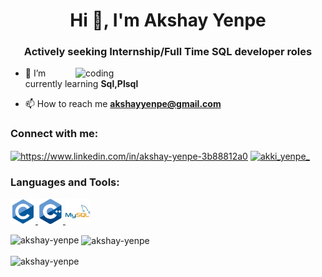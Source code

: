 <h1 align="center">Hi 👋, I'm Akshay Yenpe</h1>
<h3 align="center">Actively seeking Internship/Full Time SQL developer roles</h3>
<img align="right"alt="coding"width="400" src="https://cdn.dribbble.com/users/1292677/screenshots/6139167/avento.gif">

- 🌱 I’m currently learning **Sql,Plsql**

- 📫 How to reach me **akshayyenpe@gmail.com**

<h3 align="left">Connect with me:</h3>
<p align="left">
<a href="https://linkedin.com/in/https://www.linkedin.com/in/akshay-yenpe-3b88812a0" target="blank"><img align="center" src="https://raw.githubusercontent.com/rahuldkjain/github-profile-readme-generator/master/src/images/icons/Social/linked-in-alt.svg" alt="https://www.linkedin.com/in/akshay-yenpe-3b88812a0" height="30" width="40" /></a>
<a href="https://instagram.com/akki_yenpe_" target="blank"><img align="center" src="https://raw.githubusercontent.com/rahuldkjain/github-profile-readme-generator/master/src/images/icons/Social/instagram.svg" alt="akki_yenpe_" height="30" width="40" /></a>
</p>

<h3 align="left">Languages and Tools:</h3>
<p align="left"> <a href="https://www.cprogramming.com/" target="_blank" rel="noreferrer"> <img src="https://raw.githubusercontent.com/devicons/devicon/master/icons/c/c-original.svg" alt="c" width="40" height="40"/> </a> <a href="https://www.w3schools.com/cpp/" target="_blank" rel="noreferrer"> <img src="https://raw.githubusercontent.com/devicons/devicon/master/icons/cplusplus/cplusplus-original.svg" alt="cplusplus" width="40" height="40"/> </a> <a href="https://www.mysql.com/" target="_blank" rel="noreferrer"> <img src="https://raw.githubusercontent.com/devicons/devicon/master/icons/mysql/mysql-original-wordmark.svg" alt="mysql" width="40" height="40"/> </a> </p>

<p><img align="left" src="https://github-readme-stats.vercel.app/api/top-langs?username=akshay-yenpe&show_icons=true&locale=en&layout=compact" alt="akshay-yenpe" /></p>

<p>&nbsp;<img align="center" src="https://github-readme-stats.vercel.app/api?username=akshay-yenpe&show_icons=true&locale=en" alt="akshay-yenpe" /></p>

<p><img align="center" src="https://github-readme-streak-stats.herokuapp.com/?user=akshay-yenpe&" alt="akshay-yenpe" /></p>
